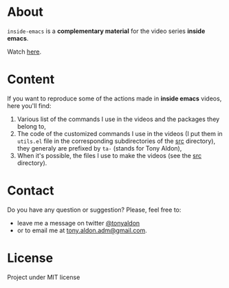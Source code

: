 # About
`inside-emacs` is a **complementary material** for the video series **inside emacs**.

Watch [here](https://youtu.be/F1IXixEhQwk).

# Content

If you want to reproduce some of the actions made in **inside
emacs** videos, here you'll find:

1. Various list of the commands I use in the videos and the packages
   they belong to,
2. The code of the customized commands I use in the videos (I put them
   in `utils.el` file in the corresponding subdirectories of the
   [src](./src/) directory), they generaly are prefixed by `ta-`
   (stands for Tony Aldon),
3. When it's possible, the files I use to make the videos (see the
   [src](./src/) directory).


# Contact

Do you have any question or suggestion? Please, feel free to:
* leave me a message on twitter <a
href="http://www.twitter.com/tonyaldon">@tonyaldon</a>
* or to email me at tony.aldon.adm@gmail.com.

# License
Project under MIT license
